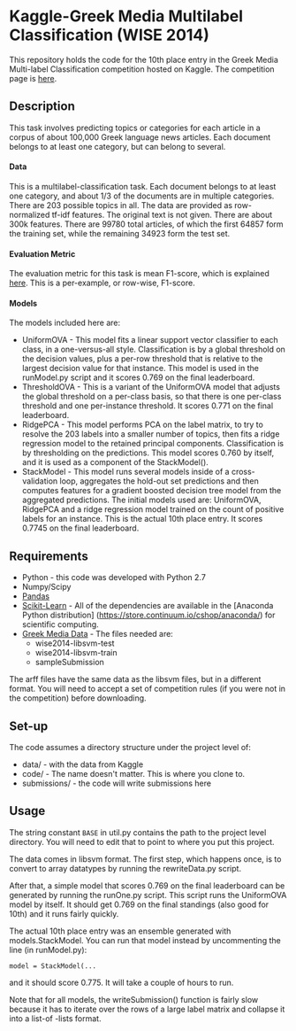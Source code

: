 # Kaggle-Greek Media Multilabel Classification (WISE 2014)
This repository holds the code for the 10th place entry in the 
Greek Media Multi-label Classification competition hosted on Kaggle.
The competition page is [here](https://www.kaggle.com/c/wise-2014).   
  
## Description
This task involves predicting topics or categories for each article 
in a corpus of about 100,000 Greek language news articles. 
Each document belongs to at least one category, but can belong to several. 

#### Data
This is a multilabel-classification task. 
Each document belongs to at least one category, 
and about 1/3 of the documents are in multiple categories. 
There are 203 possible topics in all. 
The data are provided as row-normalized tf-idf features. 
The original text is not given. There are about 300k features.
There are 99780 total articles, of which the first 64857 form the training set,
while the remaining 34923 form the test set. 


#### Evaluation Metric
The evaluation metric for this task is mean F1-score, 
which is explained [here](https://www.kaggle.com/c/wise-2014/details/evaluation). 
This is a per-example, or row-wise, F1-score.

#### Models
The models included here are:
* UniformOVA - This model fits a linear support vector classifier to each class, 
in a one-versus-all style. Classification is by a global threshold on the decision values, 
plus a per-row threshold that is relative to the largest decision value for that instance.
This model is used in the runModel.py script and it scores 0.769 on the final leaderboard.
* ThresholdOVA - This is a variant of the UniformOVA model that adjusts the global threshold
on a per-class basis, so that there is one per-class threshold and one per-instance threshold.
It scores 0.771 on the final leaderboard.
* RidgePCA - This model performs PCA on the label matrix, to try to resolve the 203
labels into a smaller number of topics, then fits a ridge regression model to the retained
principal components. Classification is by thresholding on the predictions. 
This model scores 0.760 by itself, and it is used as a component of the StackModel().
* StackModel - This model runs several models inside of a cross-validation loop, aggregates
the hold-out set predictions and then computes features for a gradient boosted 
decision tree model from the aggregated predictions. 
The initial models used are: UniformOVA, RidgePCA and a ridge regression model 
trained on the count of positive labels for an instance.
This is the actual 10th place entry. It scores 0.7745 on the final leaderboard.


## Requirements
* Python - this code was developed with Python 2.7
* Numpy/Scipy
* [Pandas](http://pandas.pydata.org/)
* [Scikit-Learn](http://scikit-learn.org/stable/index.html) - 
All of the dependencies are available in the [Anaconda Python distribution]
(https://store.continuum.io/cshop/anaconda/) for scientific computing.
* [Greek Media Data](https://www.kaggle.com/c/wise-2014/data) - The files needed are: 
  * wise2014-libsvm-test
  * wise2014-libsvm-train
  * sampleSubmission

The arff files have the same data as the libsvm files, but in a different format.
You will need to accept a set of competition rules (if you were not in the competition) before 
downloading.

## Set-up
The code assumes a directory structure under the project level of:  

* data/ - with the data from Kaggle  
* code/ - The name doesn't matter. This is where you clone to. 
* submissions/ - the code will write submissions here 

## Usage
The string constant `BASE` in util.py contains the path to the project level directory.
You will need to edit that to point to where you put this project.   

The data comes in libsvm format. The first step, which happens once, 
is to convert to array datatypes by running the rewriteData.py script.   

After that, a simple model that scores 0.769 on the final leaderboard 
can be generated by running the runOne.py script. 
This script runs the UniformOVA model by itself. 
It should get 0.769 on the final standings (also good for 10th) 
and it runs fairly quickly.   

The actual 10th place entry was an ensemble generated with models.StackModel. 
You can run that model instead by uncommenting the line (in runModel.py):
```
model = StackModel(...   
```   
and it should score 0.775. It will take a couple of hours to run.

Note that for all models, the writeSubmission() function is fairly slow because it
has to iterate over the rows of a large label matrix and collapse it into a list-of
-lists format.


